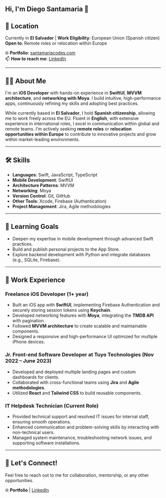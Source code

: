 ## Hi, I'm Diego Santamaria 👋

## 📍 Location  
Currently in **El Salvador** | **Work Eligibility**: European Union (Spanish citizen)  
**Open to**: Remote roles or relocation within Europe  

🌐 **Portfolio**: [santamariacodes.com](https://www.santamariacodes.com)  
📫 **How to reach me**: [LinkedIn](https://www.linkedin.com/in/diego-santamaria-miguel/)

---

## 👨‍💻 About Me  
I'm an **iOS Developer** with hands-on experience in **SwiftUI**, **MVVM architecture**, and **networking with Moya**. I build intuitive, high-performance apps, continuously refining my skills and adopting best practices.

While currently based in **El Salvador**, I hold **Spanish citizenship**, allowing me to work freely across the EU. Fluent in **English**, with extensive experience in international roles, I excel in communication within global and remote teams. I'm actively seeking **remote roles** or **relocation opportunities within Europe** to contribute to innovative projects and grow within market-leading environments.

---

## 🛠 Skills  
- **Languages**: Swift, JavaScript, TypeScript  
- **Mobile Development**: SwiftUI  
- **Architecture Patterns**: MVVM  
- **Networking**: Moya  
- **Version Control**: Git, GitHub  
- **Other Tools**: Xcode, Firebase (Authentication)  
- **Project Management**: Jira, Agile methodologies  

---

## 🌱 Learning Goals  
- Deepen my expertise in mobile development through advanced Swift practices.  
- Build and publish personal projects to the App Store.  
- Explore backend development with Python and integrate databases (e.g., SQLite, Firebase).

---

## 💼 Work Experience  
### Freelance iOS Developer (1+ year)  
- Built an iOS app with **SwiftUI**, implementing Firebase Authentication and securely storing session tokens using **Keychain**.  
- Developed networking features with **Moya**, integrating the **TMDB API** with pagination.  
- Followed **MVVM architecture** to create scalable and maintainable components.  
- Designed a responsive and high-performance UI optimized for multiple iPhone devices.

### Jr. Front-end Software Developer at Tuyo Technologies (Nov 2022 – June 2023)  
- Developed and deployed multiple landing pages and custom dashboards for clients.  
- Collaborated with cross-functional teams using **Jira** and **Agile methodologies**.  
- Utilized **React** and **Tailwind CSS** to build reusable components.

### IT Helpdesk Technician (Current Role)  
- Provided technical support and resolved IT issues for internal staff, ensuring smooth operations.  
- Enhanced communication and problem-solving skills by interacting with non-technical users.  
- Managed system maintenance, troubleshooting network issues, and supporting software installations.

---

## 📣 Let's Connect!  
Feel free to reach out to me for collaboration, mentorship, or any other opportunities.  

🌐 **Portfolio** | [LinkedIn](https://www.linkedin.com/in/diego-santamaria-miguel)
